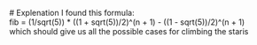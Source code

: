 ​# Explenation
I found this formula:<br>fib = (1/sqrt(5)) * ((1 + sqrt(5))/2)^(n + 1) - ((1 - sqrt(5))/2)^(n + 1)
<br> which should give us all the possible cases for climbing the staris
